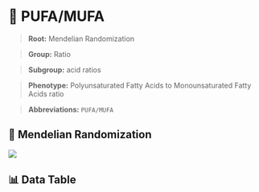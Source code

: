 # 🧪 PUFA/MUFA

> **Root:** Mendelian Randomization

> **Group:** Ratio  

> **Subgroup:** acid ratios

> **Phenotype:** Polyunsaturated Fatty Acids to Monounsaturated Fatty Acids ratio  

> **Abbreviations:** `PUFA/MUFA`

## 🧬 Mendelian Randomization  

<img src="/MR/Figures/Inverse/PUFA_MUFA.png"/>


## 📊 Data Table


<CsvTableMRI src="/public/MR/Data/Inverse/PUFA_MUFA.csv"/>
